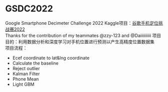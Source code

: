 # GSDC2022
 Google Smartphone Decimeter Challenge 2022 Kaggle项目：[谷歌手机定位挑战赛2022](https://www.kaggle.com/competitions/smartphone-decimeter-2022)    
Thanks for the contribution of my teammates @zzy-123 and @Daiiiiiiiiii
项目目的：利用数据分析和深度学习对手机位置进行预测以产生高精度位置数据集  
项目流程：  
* Ecef coordinate to lat&lng coordinate  
* Calculate the baseline  
* Reject outlier  
* Kalman Filter  
* Phone Mean  
* Light GBM  


